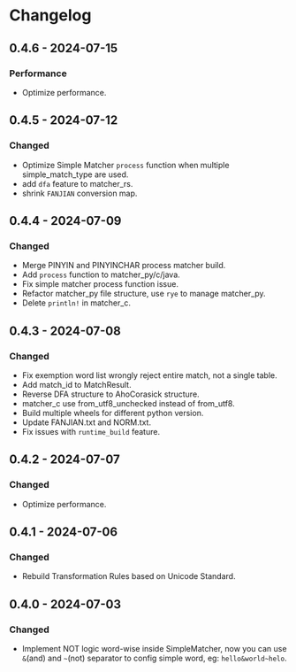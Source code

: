 # Changelog

## 0.4.6 - 2024-07-15
### Performance

- Optimize performance.

## 0.4.5 - 2024-07-12
### Changed

- Optimize Simple Matcher `process` function when multiple simple_match_type are used.
- add `dfa` feature to matcher_rs.
- shrink `FANJIAN` conversion map.

## 0.4.4 - 2024-07-09
### Changed

- Merge PINYIN and PINYINCHAR process matcher build.
- Add `process` function to matcher_py/c/java.
- Fix simple matcher process function issue.
- Refactor matcher_py file structure, use `rye` to manage matcher_py.
- Delete `println!` in matcher_c.

## 0.4.3 - 2024-07-08
### Changed

- Fix exemption word list wrongly reject entire match, not a single table.
- Add match_id to MatchResult.
- Reverse DFA structure to AhoCorasick structure.
- matcher_c use from_utf8_unchecked instead of from_utf8.
- Build multiple wheels for different python version.
- Update FANJIAN.txt and NORM.txt.
- Fix issues with `runtime_build` feature.

## 0.4.2 - 2024-07-07
### Changed

- Optimize performance.

## 0.4.1 - 2024-07-06
### Changed

- Rebuild Transformation Rules based on Unicode Standard.

## 0.4.0 - 2024-07-03
### Changed

- Implement NOT logic word-wise inside SimpleMatcher, now you can use `&`(and) and `~`(not) separator to config simple word, eg: `hello&world~helo`.
